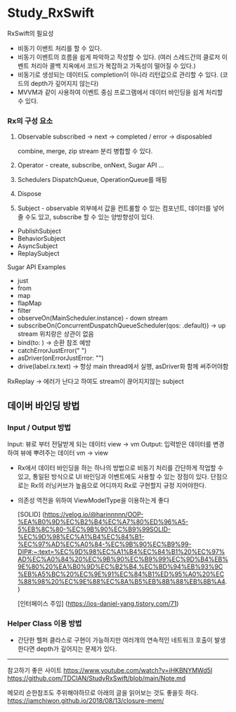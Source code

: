 # Study_RxSwift

RxSwift의 필요성
- 비동기 이밴트 처리를 할 수 있다.
- 비동기 이벤트의 흐름을 쉽게 파악하고 작성할 수 있다. (여러 스레드간의 클로저 이벤트 처리아 콜백 지옥에서 코드가 복잡하고 가독성이 떨어질 수 있다.)
- 비동기로 생성되는 데이터도 completion이 아니라 리턴값으로 관리할 수 있다. (코드의 depth가 깊어지지 않는다)
- MVVM과 같이 사용하여 이벤트 중심 프로그램에서 데이터 바인딩을 쉽게 처리할 수 있다.


### Rx의 구성 요소
1. Observable
    subscribed -> next -> completed / error -> disposabled

    combine, merge, zip stream 분리 병합할 수 있다.
2. Operator - create, subscribe, onNext, Sugar API ...
3. Schedulers
    DispatchQueue, OperationQueue를 매핑 
4. Dispose
5. Subject - observable 외부에서 값을 컨트롤할 수 있는 컴포넌트, 데이터를 넣어줄 수도 있고, subscribe 할 수 있는 양방향성이 있다.
- PublishSubject
- BehaviorSubject
- AsyncSubject
- ReplaySubject

Sugar API Examples
- just
- from
- map
- flapMap
- filter
- observeOn(MainScheduler.instance) - down stream
- subscribeOn(ConcurrentDuspatchQueueScheduler(qos: .default)) -> up stream 위치랑은 상관이 없음
- bind(to: ) -> 순환 참조 예방
- catchErrorJustError(" ")
- asDriver(onErrorJustError: "")
- drive(label.rx.text) -> 항상 main thread에서 실행, asDriver화 함께 써주어야함

RxReplay -> 에러가 난다고 하여도 stream이 끊어지지않는 subject

## 데이버 바인딩 방법
### Input / Output 방법
Input: 뷰로 부터 전달받게 되는 데이터  view -> vm
Output: 입력받은 데이터를 변경하여 뷰에 뿌려주는 데이터 vm -> view
- Rx에서 데이터 바인딩을 하는 하나의 방법으로 비동기 처리를 간단하게 작업할 수 있고, 통일된 방식으로 UI 바인딩과 이벤트에도 사용할 수 있는 장점이 있다.
  단점으로는 Rx의 러닝커브가 높음으로 어디까지 Rx로 구현할지 규정 지어야한다.
- 의존성 역전을 위하여 ViewModelType을 이용하는게 좋다

  [SOLID] (https://velog.io/@harinnnnn/OOP-%EA%B0%9D%EC%B2%B4%EC%A7%80%ED%96%A5-5%EB%8C%80-%EC%9B%90%EC%B9%99SOLID-%EC%9D%98%EC%A1%B4%EC%84%B1-%EC%97%AD%EC%A0%84-%EC%9B%90%EC%B9%99-DIP#:~:text=%EC%9D%98%EC%A1%B4%EC%84%B1%20%EC%97%AD%EC%A0%84%20%EC%9B%90%EC%B9%99%EC%9D%B4%EB%9E%80%20%EA%B0%9D%EC%B2%B4,%EC%BD%94%EB%93%9C%EB%A5%BC%20%EC%9E%91%EC%84%B1%ED%95%A0%20%EC%88%98%20%EC%9E%88%EC%8A%B5%EB%8B%88%EB%8B%A4.)

  [인터페이스 주입] (https://ios-daniel-yang.tistory.com/71)
  
### Helper Class 이용 방법
- 간단한 헬퍼 클라스로 구현이 가능하지만 여러개의 연속적인 네트워크 호출이 발생한다면 depth가 깊어지는 문제가 있다.



---
참고하기 좋은 사이트
https://www.youtube.com/watch?v=iHKBNYMWd5I
https://github.com/TDCIAN/StudyRxSwift/blob/main/Note.md


메모리 순한참조도 주위해야하므로 아래의 글을 읽어보는 것도 좋을듯 하다.
https://iamchiwon.github.io/2018/08/13/closure-mem/
